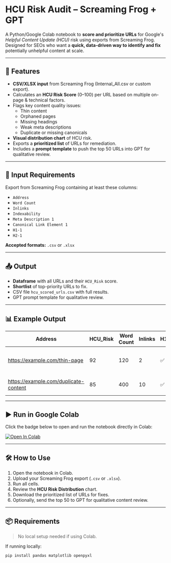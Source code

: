 # HCU Risk Audit – Screaming Frog + GPT

A Python/Google Colab notebook to **score and prioritize URLs** for Google's *Helpful Content Update (HCU)* risk using exports from Screaming Frog.  
Designed for SEOs who want a **quick, data-driven way to identify and fix** potentially unhelpful content at scale.

---

## 🚀 Features
- **CSV/XLSX input** from Screaming Frog (Internal_All.csv or custom export).
- Calculates an **HCU Risk Score** (0–100) per URL based on multiple on-page & technical factors.
- Flags key content quality issues:
  - Thin content
  - Orphaned pages
  - Missing headings
  - Weak meta descriptions
  - Duplicate or missing canonicals
- **Visual distribution chart** of HCU risk.
- Exports a **prioritized list** of URLs for remediation.
- Includes a **prompt template** to push the top 50 URLs into GPT for qualitative review.

---

## 📂 Input Requirements
Export from Screaming Frog containing at least these columns:
- `Address`
- `Word Count`
- `Inlinks`
- `Indexability`
- `Meta Description 1`
- `Canonical Link Element 1`
- `H1-1`
- `H2-1`

**Accepted formats:** `.csv` or `.xlsx`

---

## 📤 Output
- **Dataframe** with all URLs and their `HCU_Risk` score.
- **Shortlist** of top-priority URLs to fix.
- CSV file `hcu_scored_urls.csv` with full results.
- GPT prompt template for qualitative review.

---

## 📊 Example Output

| Address                                | HCU_Risk | Word Count | Inlinks | H1 | H2 | Notes                          |
|----------------------------------------|----------|------------|---------|----|----|--------------------------------|
| https://example.com/thin-page          | 92       | 120        | 2       | ✅  | ❌  | Thin + low inlinks + no H2     |
| https://example.com/duplicate-content  | 85       | 400        | 10      | ✅  | ✅  | Duplicate canonical detected   |

---

## ▶️ Run in Google Colab

Click the badge below to open and run the notebook directly in Colab:

[![Open In Colab](https://colab.research.google.com/assets/colab-badge.svg)](https://colab.research.google.com/github/jorgejrolo/hcu-risk-audit/blob/main/hcu_risk_audit_screamingfrog.ipynb)

---

## 🛠️ How to Use
1. Open the notebook in Colab.
2. Upload your Screaming Frog export (`.csv` or `.xlsx`).
3. Run all cells.
4. Review the **HCU Risk Distribution** chart.
5. Download the prioritized list of URLs for fixes.
6. Optionally, send the top 50 to GPT for qualitative content review.

---

## 📦 Requirements
> No local setup needed if using Colab.

If running locally:
```bash
pip install pandas matplotlib openpyxl

